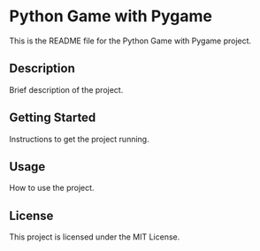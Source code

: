 # Python Game with Pygame

This is the README file for the Python Game with Pygame project.

## Description

Brief description of the project.

## Getting Started

Instructions to get the project running.

## Usage

How to use the project.

## License

This project is licensed under the MIT License.